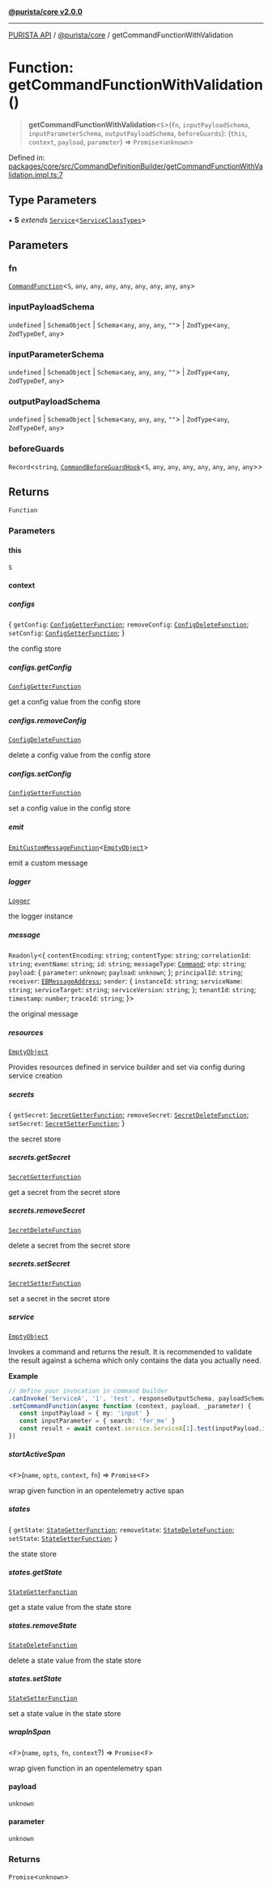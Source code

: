[**@purista/core v2.0.0**](../README.md)

***

[PURISTA API](../../../packages.md) / [@purista/core](../README.md) / getCommandFunctionWithValidation

# Function: getCommandFunctionWithValidation()

> **getCommandFunctionWithValidation**\<`S`\>(`fn`, `inputPayloadSchema`, `inputParameterSchema`, `outputPayloadSchema`, `beforeGuards`): (`this`, `context`, `payload`, `parameter`) => `Promise`\<`unknown`\>

Defined in: [packages/core/src/CommandDefinitionBuilder/getCommandFunctionWithValidation.impl.ts:7](https://github.com/puristajs/purista/blob/master/packages/core/src/CommandDefinitionBuilder/getCommandFunctionWithValidation.impl.ts#L7)

## Type Parameters

• **S** *extends* [`Service`](../classes/Service.md)\<[`ServiceClassTypes`](../type-aliases/ServiceClassTypes.md)\>

## Parameters

### fn

[`CommandFunction`](../type-aliases/CommandFunction.md)\<`S`, `any`, `any`, `any`, `any`, `any`, `any`, `any`, `any`\>

### inputPayloadSchema

`undefined` | `SchemaObject` | `Schema`\<`any`, `any`, `any`, `""`\> | `ZodType`\<`any`, `ZodTypeDef`, `any`\>

### inputParameterSchema

`undefined` | `SchemaObject` | `Schema`\<`any`, `any`, `any`, `""`\> | `ZodType`\<`any`, `ZodTypeDef`, `any`\>

### outputPayloadSchema

`undefined` | `SchemaObject` | `Schema`\<`any`, `any`, `any`, `""`\> | `ZodType`\<`any`, `ZodTypeDef`, `any`\>

### beforeGuards

`Record`\<`string`, [`CommandBeforeGuardHook`](../type-aliases/CommandBeforeGuardHook.md)\<`S`, `any`, `any`, `any`, `any`, `any`, `any`, `any`\>\>

## Returns

`Function`

### Parameters

#### this

`S`

#### context

##### configs

\{ `getConfig`: [`ConfigGetterFunction`](../type-aliases/ConfigGetterFunction.md); `removeConfig`: [`ConfigDeleteFunction`](../type-aliases/ConfigDeleteFunction.md); `setConfig`: [`ConfigSetterFunction`](../type-aliases/ConfigSetterFunction.md); \}

the config store

##### configs.getConfig

[`ConfigGetterFunction`](../type-aliases/ConfigGetterFunction.md)

get a config value from the config store

##### configs.removeConfig

[`ConfigDeleteFunction`](../type-aliases/ConfigDeleteFunction.md)

delete a config value from the config store

##### configs.setConfig

[`ConfigSetterFunction`](../type-aliases/ConfigSetterFunction.md)

set a config value in the config store

##### emit

[`EmitCustomMessageFunction`](../type-aliases/EmitCustomMessageFunction.md)\<[`EmptyObject`](../type-aliases/EmptyObject.md)\>

emit a custom message

##### logger

[`Logger`](../classes/Logger.md)

the logger instance

##### message

`Readonly`\<\{ `contentEncoding`: `string`; `contentType`: `string`; `correlationId`: `string`; `eventName`: `string`; `id`: `string`; `messageType`: [`Command`](../enumerations/EBMessageType.md#command); `otp`: `string`; `payload`: \{ `parameter`: `unknown`; `payload`: `unknown`; \}; `principalId`: `string`; `receiver`: [`EBMessageAddress`](../type-aliases/EBMessageAddress.md); `sender`: \{ `instanceId`: `string`; `serviceName`: `string`; `serviceTarget`: `string`; `serviceVersion`: `string`; \}; `tenantId`: `string`; `timestamp`: `number`; `traceId`: `string`; \}\>

the original message

##### resources

[`EmptyObject`](../type-aliases/EmptyObject.md)

Provides resources defined in service builder and set via config during service creation

##### secrets

\{ `getSecret`: [`SecretGetterFunction`](../type-aliases/SecretGetterFunction.md); `removeSecret`: [`SecretDeleteFunction`](../type-aliases/SecretDeleteFunction.md); `setSecret`: [`SecretSetterFunction`](../type-aliases/SecretSetterFunction.md); \}

the secret store

##### secrets.getSecret

[`SecretGetterFunction`](../type-aliases/SecretGetterFunction.md)

get a secret from the secret store

##### secrets.removeSecret

[`SecretDeleteFunction`](../type-aliases/SecretDeleteFunction.md)

delete a secret from the secret store

##### secrets.setSecret

[`SecretSetterFunction`](../type-aliases/SecretSetterFunction.md)

set a secret in the secret store

##### service

[`EmptyObject`](../type-aliases/EmptyObject.md)

Invokes a command and returns the result.
It is recommended to validate the result against a schema which only contains the data you actually need.

**Example**

```typescript
// define your invocation in command builder
.canInvoke('ServiceA', '1', 'test', responseOutputSchema, payloadSchema, parameterSchema)
.setCommandFunction(async function (context, payload, _parameter) {
   const inputPayload = { my: 'input' }
   const inputParameter = { search: 'for_me' }
   const result = await context.service.ServiceA[1].test(inputPayload,inputParameter)
})
```

##### startActiveSpan

\<`F`\>(`name`, `opts`, `context`, `fn`) => `Promise`\<`F`\>

wrap given function in an opentelemetry active span

##### states

\{ `getState`: [`StateGetterFunction`](../type-aliases/StateGetterFunction.md); `removeState`: [`StateDeleteFunction`](../type-aliases/StateDeleteFunction.md); `setState`: [`StateSetterFunction`](../type-aliases/StateSetterFunction.md); \}

the state store

##### states.getState

[`StateGetterFunction`](../type-aliases/StateGetterFunction.md)

get a state value from the state store

##### states.removeState

[`StateDeleteFunction`](../type-aliases/StateDeleteFunction.md)

delete a state value from the state store

##### states.setState

[`StateSetterFunction`](../type-aliases/StateSetterFunction.md)

set a state value in the state store

##### wrapInSpan

\<`F`\>(`name`, `opts`, `fn`, `context`?) => `Promise`\<`F`\>

wrap given function in an opentelemetry span

#### payload

`unknown`

#### parameter

`unknown`

### Returns

`Promise`\<`unknown`\>
